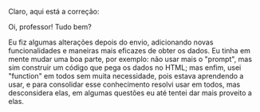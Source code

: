 
Claro, aqui está a correção:

Oi, professor! Tudo bem?

Eu fiz algumas alterações depois do envio, adicionando novas funcionalidades e maneiras mais eficazes de obter os dados.
Eu tinha em mente mudar uma boa parte, por exemplo: não usar mais o "prompt", mas sim construir um código que pega os dados no HTML; 
mas enfim, usei "function" em todos sem muita necessidade, pois estava aprendendo a usar, e para consolidar esse conhecimento resolvi usar em todos, 
mas desconsidera elas, em algumas questões eu até tentei dar mais proveito a elas.
